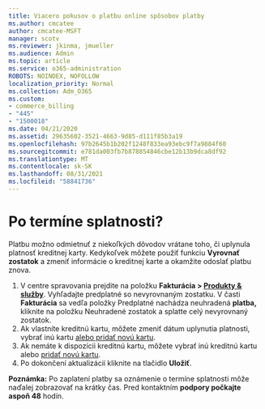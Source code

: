 ```yaml
---
title: Viacero pokusov o platbu online spôsobov platby
ms.author: cmcatee
author: cmcatee-MSFT
manager: scotv
ms.reviewer: jkinma, jmueller
ms.audience: Admin
ms.topic: article
ms.service: o365-administration
ROBOTS: NOINDEX, NOFOLLOW
localization_priority: Normal
ms.collection: Adm_O365
ms.custom:
- commerce_billing
- "445"
- "1500018"
ms.date: 04/21/2020
ms.assetid: 29635602-3521-4663-9d85-d111f85b3a19
ms.openlocfilehash: 97b2645b1b202f1248f833ea93ebc9f7a9884f60
ms.sourcegitcommit: e781da003fb7b878854846cbe12b13b9dca8df92
ms.translationtype: MT
ms.contentlocale: sk-SK
ms.lasthandoff: 08/31/2021
ms.locfileid: "58841736"
---
```

# <a name="past-due-account"></a>Po termíne splatnosti?

Platbu možno odmietnuť z niekoľkých dôvodov vrátane toho, či uplynula platnosť kreditnej karty. Kedykoľvek môžete použiť funkciu **Vyrovnať zostatok** a zmeniť informácie o kreditnej karte a okamžite odoslať platbu znova.

1. V centre spravovania prejdite na položku **Fakturácia > [Produkty & služby](https://go.microsoft.com/fwlink/p/?linkid=842054)**.
Vyhľadajte predplatné so nevyrovnaným zostatku. V časti **Fakturácia** sa vedľa položky Predplatné nachádza neuhradená **platba,** kliknite na položku Neuhradené zostatok a splatte celý nevyrovnaný zostatok. 
2. Ak vlastníte kreditnú kartu, môžete zmeniť dátum uplynutia platnosti, vybrať inú kartu [alebo pridať novú kartu](https://docs.microsoft.com/microsoft-365/commerce/billing-and-payments/manage-payment-methods).
3. Ak nemáte k dispozícii kreditnú kartu, môžete vybrať inú kreditnú kartu alebo [pridať novú kartu](https://docs.microsoft.com/microsoft-365/commerce/billing-and-payments/manage-payment-methods).
4. Po dokončení aktualizácií kliknite na tlačidlo **Uložiť**.

**Poznámka:** Po zaplatení platby sa oznámenie o termíne splatnosti môže naďalej zobrazovať na krátky čas. Pred kontaktním **podpory počkajte aspoň 48** hodín.
